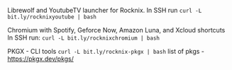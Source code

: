 Librewolf and YoutubeTV launcher for Rocknix.
In SSH  run
`curl -L bit.ly/rocknixyoutube | bash`


Chromium with Spotify, Geforce Now, Amazon Luna, and Xcloud shortcuts
In SSH run:
`curl -L bit.ly/rocknixchromium | bash`

PKGX - CLI tools
`curl -L bit.ly/rocknix-pkgx | bash`
list of pkgs - https://pkgx.dev/pkgs/ 
